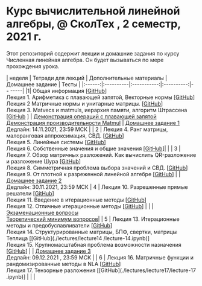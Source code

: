 # Курс вычислительной линейной алгебры, @ СколТех , 2 семестр, 2021 г.

Этот репозиторий содержит лекции и домашние задания по курсу Численная линейная алгебра. Он будет вызываться по мере прохождения урока.

| неделя | Тетради для лекций | Дополнительные материалы | Домашнее задание | Тесты |
|:------:|:----------|:-----------:|:----------:|- - -----|
|1| Общая информация [[GitHub](lectures/general_info.ipynb)] <br> Лекция 1. Арифметика с плавающей запятой, Векторные нормы [[GitHub](./lectures/lecture1/lecture-1.ipynb)] <br> Лекция 2 Матричные нормы и унитарные матрицы. [[GitHub](./lectures/lecture2/lecture-2.ipynb)] <br> Лекция 3. Matvecs и matmuls, иерархия памяти, алгоритм Штрассена [[GitHub](./lectures/lecture3/lecture-3.ipynb) ] | [Демонстрация операций с плавающей запятой](./after-lectures/1/seminar1.ipynb) <br> [Демонстрация производительности Matmul](./after-lectures/3/seminar2.ipynb) | [Домашнее задание 1](./hw/hw1/hw1.ipynb) <br> Дедлайн: 14.11.2021, 23:59 МСК |
| 2 | Лекция 4. Ранг матрицы, малоранговая аппроксимация, СВД. [[GitHub](./lectures/lecture4/lecture-4.ipynb)] <br> Лекция 5. Линейные системы [[GitHub](./lectures/lecture5/lecture-5.ipynb)] <br> Лекция 6. Собственные значения и общие значения [[GitHub](./lectures/lecture6/lecture-6.ipynb)]| |
| 3 | Лекция 7. Обзор матричных разложений. Как вычислить QR-разложение и разложение Шура [[GitHub](./lectures/lecture7/lecture-7.ipynb)] <br> Лекция 8. Симметричная проблема выбора значений и СВД. [[GitHub](./lectures/lecture8/lecture-8.ipynb)] <br> Лекция 9. От плотной к разреженной линейной алгебре [[GitHub](./lectures/lecture9/lecture-9.ipynb)] | | [Домашнее задание 2](./hw/hw2/hw2.ipynb) <br> Дедлайн: 30.11.2021, 23:59 МСК
| 4 | Лекция 10. Разрешенные прямые решатели [[GitHub](./lectures/lecture10/lecture-10.ipynb)] <br> Лекция 11. Введение в итерационные методы [[GitHub](./lectures/lecture11/lecture-11.ipynb )] <br> Лекция 12. Отличные итерационные методы [[GitHub](./lectures/lecture12/lecture-12.ipynb)] | | | [Экзаменационные вопросы](./exam/exam_questions.pdf) <br> [Теоретический минимум вопросов](./exam/teormin.pdf)|
| 5 | Лекция 13. Итерационные методы и предобуславливатели [[GitHub](./lectures/lecture13/lecture-13.ipynb)] <br> Лекция 14. Структурированные матрицы, БПФ, свертки, матрицы Теплица [[GitHub](./lectures/lecture14 /lecture-14.ipynb)] <br> Лекция 15. Крупномасштабная проблема возможности назначения [[GitHub](./lectures/lecture15/lecture-15.ipynb)] | | [Домашнее задание 3](./hw/hw3/hw3.ipynb) <br> Дедлайн: 09.12.2021 , 23:59 МСК |
| 6 | Лекция 16. Матричные функции и рандомизированные методы в NLA [[GitHub](./lectures/lecture16/lecture-16.ipynb)] <br> Лекция 17. Тензорные разложения [[GitHub](./lectures/lecture17/lecture-17 .ipynb)] | | |

